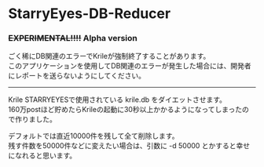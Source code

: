 StarryEyes-DB-Reducer
=====================

### ~~EXPERIMENTAL!!!!~~ Alpha version

ごく稀にDB関連のエラーでKrileが強制終了することがあります。  
このアプリケーションを使用してDB関連のエラーが発生した場合には、開発者にレポートを送らないようにしてください。

----

Krile STARRYEYESで使用されている krile.db をダイエットさせます。  
160万postほど貯めたらKrileの起動に30秒以上かかるようになってしまったので作りました。

デフォルトでは直近10000件を残して全て削除します。  
残す件数を50000件などに変えたい場合は、引数に -d 50000 とかすると幸せになれると思います。
